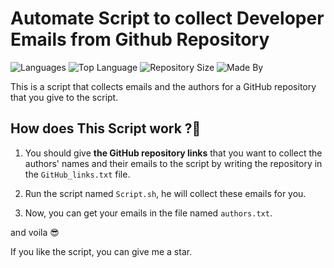 # Automate Script to collect Developer Emails from Github Repository
![Languages](https://img.shields.io/github/languages/count/kakaa2993/Automate-Script-to-collect-Developer-Emails-from-Github-Repository?color=%234d41c0)
![Top Language](https://img.shields.io/github/languages/top/kakaa2993/Automate-Script-to-collect-Developer-Emails-from-Github-Repository?color=%234d41c0)
![Repository Size](https://img.shields.io/github/repo-size/kakaa2993/Automate-Script-to-collect-Developer-Emails-from-Github-Repository?color=%234d41c0)
![Made By](https://img.shields.io/badge/made%20by-kakaa-%234d41c0)


This is a script that collects emails and the authors for a GitHub repository that you give to the script.



## How does This Script work ?📃

1. You should give <strong>the GitHub repository links</strong> that you want to collect the authors' names and their emails to the script by writing the repository in the ``GitHub_links.txt`` file.

2. Run the script named ``Script.sh``, he will collect these emails for you.

3. Now, you can get your emails in the file named ``authors.txt``.



and voila 😎

If you like the script, you can give me a star.
